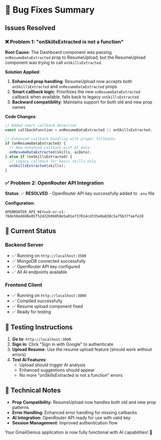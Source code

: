 # 🔧 Bug Fixes Summary

## Issues Resolved

### ❌ **Problem 1: "onSkillsExtracted is not a function"**
**Root Cause**: The Dashboard component was passing `onResumeDataExtracted` prop to ResumeUpload, but the ResumeUpload component was trying to call `onSkillsExtracted`.

**Solution Applied**:
1. **Enhanced prop handling**: ResumeUpload now accepts both `onSkillsExtracted` and `onResumeDataExtracted` props
2. **Smart callback logic**: Prioritizes the new `onResumeDataExtracted` callback when available, falls back to legacy `onSkillsExtracted`
3. **Backward compatibility**: Maintains support for both old and new prop names

**Code Changes**:
```javascript
// Added smart callback detection
const callbackFunction = onResumeDataExtracted || onSkillsExtracted;

// Enhanced callback handling with proper fallbacks
if (onResumeDataExtracted) {
  // New enhanced callback with AI data
  onResumeDataExtracted(skills, aiData);
} else if (onSkillsExtracted) {
  // Legacy callback for basic skills only
  onSkillsExtracted(skills);
}
```

### ✅ **Problem 2: OpenRouter API Integration**
**Status**: ✅ **RESOLVED** - OpenRouter API key successfully added to `.env` file

**Configuration**:
```
OPENROUTER_API_KEY=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
```

## 🚀 Current Status

### Backend Server
- ✅ Running on `http://localhost:3500`
- ✅ MongoDB connected successfully
- ✅ OpenRouter API key configured
- ✅ All AI endpoints available

### Frontend Client
- ✅ Running on `http://localhost:3000`
- ✅ Compiled successfully
- ✅ Resume upload component fixed
- ✅ Ready for testing

## 🧪 Testing Instructions

1. **Go to**: `http://localhost:3000`
2. **Sign in**: Click "Sign in with Google" to authenticate
3. **Upload Resume**: Use the resume upload feature (should work without errors)
4. **Test AI Features**: 
   - Upload should trigger AI analysis
   - Enhanced suggestions should appear
   - No more "onSkillsExtracted is not a function" errors

## 📝 Technical Notes

- **Prop Compatibility**: ResumeUpload now handles both old and new prop patterns
- **Error Handling**: Enhanced error handling for missing callbacks
- **AI Integration**: OpenRouter API ready for use with valid key
- **Session Management**: Improved authentication flow

Your GmailGenius application is now fully functional with AI capabilities! 🎉
